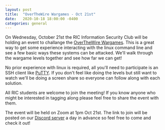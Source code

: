 ```yaml
---
layout: post
title:  "OverTheWire Wargames - Oct 21st"
date:   2020-10-18 18:00:00 -0400
categories: general
---
```

On Wednesday, October 21st the RIC Information Security Club will be holding an event to challange the [OverTheWire Wargames](https://overthewire.org/wargames/). This is a great way to get some experience interacting with the linux command line and see a few basic ways these systems can be attacked. We'll walk through the wargame levels together and see how far we can get!

No prior experience with linux is required, all you'll need to participate is an SSH client like [PuTTY](https://www.chiark.greenend.org.uk/~sgtatham/putty/latest.html). If you don't feel like doing the levels but still want to watch we'll be doing a screen share so everyone can follow along with each solution.

All RIC students are welcome to join the meeting! If you know anyone who might be interested in tagging along please feel free to share the event with them.

The event will be held on Zoom at 1pm Oct 21st. The link to join will be posted on our [Discord server](https://discord.gg/N63yqY2) a day in advance so feel free to come and check it out!